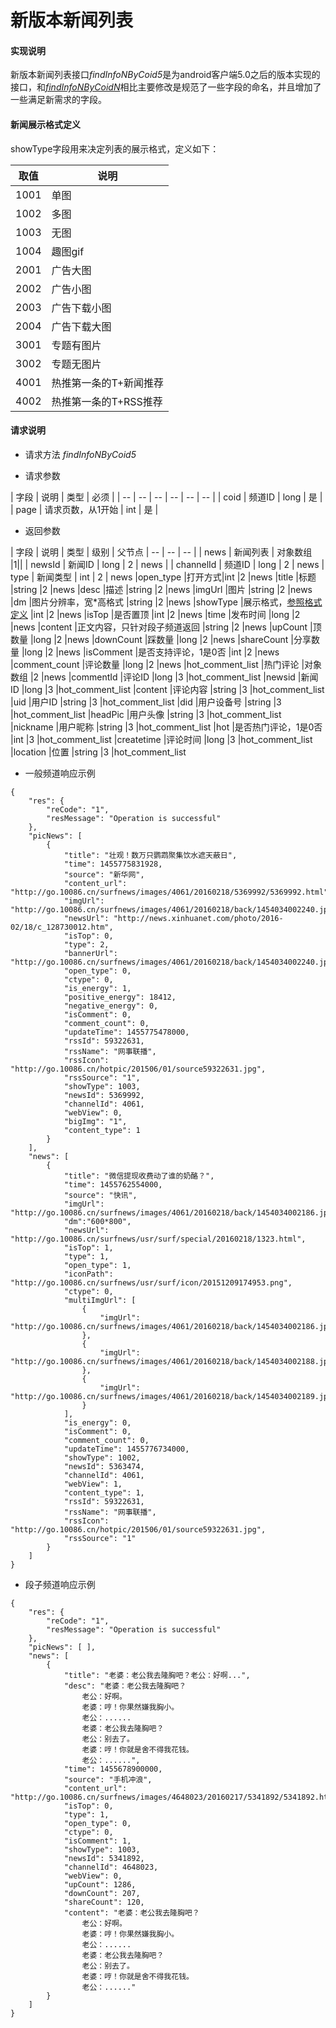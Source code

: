 # 新版本新闻列表

#### **实现说明**  

新版本新闻列表接口*findInfoNByCoid5*是为android客户端5.0之后的版本实现的接口，和[*findInfoNByCoidN*](findInfoNByCoidN.html)相比主要修改是规范了一些字段的命名，并且增加了一些满足新需求的字段。

#### **新闻展示格式定义**
showType字段用来决定列表的展示格式，定义如下：

|取值 |说明 | 
| --  | -- | 
|1001 |单图
|1002 |多图
|1003 |无图
|1004 |趣图gif
|2001 |广告大图
|2002 |广告小图
|2003 |广告下载小图
|2004 |广告下载大图
|3001 |专题有图片
|3002 |专题无图片
|4001 |热推第一条的T+新闻推荐
|4002 |热推第一条的T+RSS推荐

#### **请求说明**

* 请求方法 *findInfoNByCoid5*

* 请求参数

| 字段 | 说明 | 类型 | 必须 |
| -- | -- | -- | -- | -- | -- |
| coid | 频道ID | long | 是 |
| page | 请求页数，从1开始 | int | 是 |

* 返回参数

| 字段 | 说明 | 类型 | 级别 | 父节点
| -- | -- | -- |
| news | 新闻列表 | 对象数组 |1||
| newsId | 新闻ID | long | 2 | news | 
| channelId | 频道ID | long | 2 | news
| type | 新闻类型 | int | 2 | news
|open_type |打开方式|int	|2	|news
|title	|标题 |string	|2	|news
|desc	|描述 |string 	|2	|news
|imgUrl |图片 |string |2 |news
|dm |图片分辨率，宽*高格式 |string |2 |news
|showType |展示格式，[参照格式定义](#新闻展示格式定义) |int |2 |news
|isTop	|是否置顶	|int |2	|news
|time	|发布时间	|long |2	|news
|content	|正文内容，只针对段子频道返回	|string |2	|news
|upCount	|顶数量 |long	|2	|news
|downCount	|踩数量 |long	|2	|news
|shareCount	|分享数量 |long	|2	|news
|isComment |是否支持评论，1是0否 |int |2 |news
|comment_count |评论数量 |long |2 |news
|hot_comment_list	|热门评论 |对象数组	|2	|news
|commentId	|评论ID |long	|3	|hot_comment_list
|newsid	|新闻ID |long	|3	|hot_comment_list
|content	|评论内容 |string	|3	|hot_comment_list
|uid	|用户ID |string	|3	|hot_comment_list
|did	|用户设备号 |string	|3	|hot_comment_list
|headPic	|用户头像 |string	|3	|hot_comment_list
|nickname	|用户昵称 |string	|3	|hot_comment_list
|hot	|是否热门评论，1是0否 |int	|3	|hot_comment_list
|createtime	|评论时间 |long	|3	|hot_comment_list
|location	|位置 |string	|3	|hot_comment_list

* 一般频道响应示例
```
{
    "res": {
        "reCode": "1", 
        "resMessage": "Operation is successful"
    }, 
    "picNews": [
        {
            "title": "壮观！数万只鹦鹉聚集饮水遮天蔽日", 
            "time": 1455775831928, 
            "source": "新华网", 
            "content_url": "http://go.10086.cn/surfnews/images/4061/20160218/5369992/5369992.html", 
            "imgUrl": "http://go.10086.cn/surfnews/images/4061/20160218/back/1454034002240.jpg", 
            "newsUrl": "http://news.xinhuanet.com/photo/2016-02/18/c_128730012.htm", 
            "isTop": 0, 
            "type": 2, 
            "bannerUrl": "http://go.10086.cn/surfnews/images/4061/20160218/back/1454034002240.jpg", 
            "open_type": 0, 
            "ctype": 0, 
            "is_energy": 1, 
            "positive_energy": 18412, 
            "negative_energy": 0, 
            "isComment": 0, 
            "comment_count": 0, 
            "updateTime": 1455775478000, 
            "rssId": 59322631, 
            "rssName": "网事联播", 
            "rssIcon": "http://go.10086.cn/hotpic/201506/01/source59322631.jpg", 
            "rssSource": "1", 
            "showType": 1003, 
            "newsId": 5369992, 
            "channelId": 4061, 
            "webView": 0, 
            "bigImg": "1", 
            "content_type": 1
        }
    ], 
    "news": [
        {
            "title": "微信提现收费动了谁的奶酪？", 
            "time": 1455762554000, 
            "source": "快讯", 
            "imgUrl": "http://go.10086.cn/surfnews/images/4061/20160218/back/1454034002186.jpg", 
            "dm":"600*800",
            "newsUrl": "http://go.10086.cn/surfnews/usr/surf/special/20160218/1323.html", 
            "isTop": 1, 
            "type": 1, 
            "open_type": 1, 
            "iconPath": "http://go.10086.cn/surfnews/usr/surf/icon/20151209174953.png", 
            "ctype": 0, 
            "multiImgUrl": [
                {
                    "imgUrl": "http://go.10086.cn/surfnews/images/4061/20160218/back/1454034002186.jpg"
                }, 
                {
                    "imgUrl": "http://go.10086.cn/surfnews/images/4061/20160218/back/1454034002188.jpg"
                }, 
                {
                    "imgUrl": "http://go.10086.cn/surfnews/images/4061/20160218/back/1454034002189.jpg"
                }
            ], 
            "is_energy": 0, 
            "isComment": 0, 
            "comment_count": 0, 
            "updateTime": 1455776734000, 
            "showType": 1002, 
            "newsId": 5363474, 
            "channelId": 4061, 
            "webView": 1, 
            "content_type": 1,
            "rssId": 59322631, 
            "rssName": "网事联播", 
            "rssIcon": "http://go.10086.cn/hotpic/201506/01/source59322631.jpg", 
            "rssSource": "1"
        }
    ]
}
```

* 段子频道响应示例

```
{
    "res": {
        "reCode": "1", 
        "resMessage": "Operation is successful"
    }, 
    "picNews": [ ], 
    "news": [
        {
            "title": "老婆：老公我去隆胸吧？老公：好啊...", 
            "desc": "老婆：老公我去隆胸吧？
                老公：好啊。
                老婆：哼！你果然嫌我胸小。
                老公：......
                老婆：老公我去隆胸吧？
                老公：别去了。
                老婆：哼！你就是舍不得我花钱。
                老公：......", 
            "time": 1455678900000, 
            "source": "手机冲浪", 
            "content_url": "http://go.10086.cn/surfnews/images/4648023/20160217/5341892/5341892.html", 
            "isTop": 0, 
            "type": 1, 
            "open_type": 0, 
            "ctype": 0, 
            "isComment": 1, 
            "showType": 1003, 
            "newsId": 5341892, 
            "channelId": 4648023, 
            "webView": 0, 
            "upCount": 1286, 
            "downCount": 207, 
            "shareCount": 120, 
            "content": "老婆：老公我去隆胸吧？
                老公：好啊。
                老婆：哼！你果然嫌我胸小。
                老公：......
                老婆：老公我去隆胸吧？
                老公：别去了。
                老婆：哼！你就是舍不得我花钱。
                老公：......"
        }
    ]
}
```

